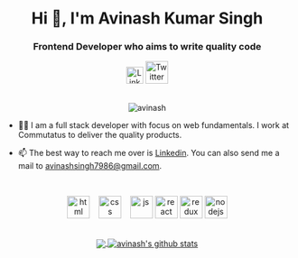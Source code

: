 <h1 align="center">Hi 👋, I'm Avinash Kumar Singh</h1>
<h3 align="center">Frontend Developer who aims to write quality code</h3>

<div align=center>
  <a href="https://www.linkedin.com/in/avinash-kumar-singh-0ba214127/"><img src="https://cdn.worldvectorlogo.com/logos/linkedin-icon-2.svg" title="Linkedin" alt="Linkedin Account" width="30"/></a>
  <a href="https://twitter.com/Avinash7986"><img src="https://cdn.worldvectorlogo.com/logos/twitter-6.svg" title="Twitter" alt="Twitter Account" width="40"/></a>
  <br><br>
 <p><img src="https://komarev.com/ghpvc/?username=avinash7986" alt="avinash" /></p>
</div>

- 👨‍💻 I am a full stack developer with focus on web fundamentals. I work at Commutatus to deliver the quality products.

- 📫 The best way to reach me over is [Linkedin](https://www.linkedin.com/in/avinash-kumar-singh-0ba214127/). You can also send me a mail to         avinashsingh7986@gmail.com.


<br>

<p align="center">
  <img src="https://upload.wikimedia.org/wikipedia/commons/thumb/6/61/HTML5_logo_and_wordmark.svg/2048px-HTML5_logo_and_wordmark.svg.png" alt="html" width="auto" height="40">&nbsp;&nbsp;&nbsp;
  <img src='https://upload.wikimedia.org/wikipedia/commons/thumb/d/d5/CSS3_logo_and_wordmark.svg/1200px-CSS3_logo_and_wordmark.svg.png' alt="css" width="auto" height="40">&nbsp;&nbsp;&nbsp;
  <img src='https://upload.wikimedia.org/wikipedia/commons/6/6a/JavaScript-logo.png' height='40' width='auto' alt="js">
  <img src="https://upload.wikimedia.org/wikipedia/commons/thumb/a/a7/React-icon.svg/1280px-React-icon.svg.png" alt="react" width="auto" height="40"/>
  <img src="https://upload.wikimedia.org/wikipedia/commons/4/49/Redux.png" alt="redux" width="auto" height="40"/>
  <img src="https://upload.wikimedia.org/wikipedia/commons/thumb/archive/d/d9/20160324173914%21Node.js_logo.svg/120px-Node.js_logo.svg.png" alt="nodejs" width="auto" height="40"/>
<p align="center">
  
<br>
  
<a href="https://github.com/Avinash7986/github-readme-stats">
  <img align="center" src="https://github-readme-stats.vercel.app/api/top-langs/?username=Avinash7986&theme=radical&hide=glsl,python" />
</a>
<a href="https://github.com/anuraghazra/github-readme-stats">
  <img align="center" src="https://github-readme-stats.vercel.app/api?username=Avinash7986&show_icons=true&theme=radical&line_height=27" alt="avinash's github stats" />
</a>

